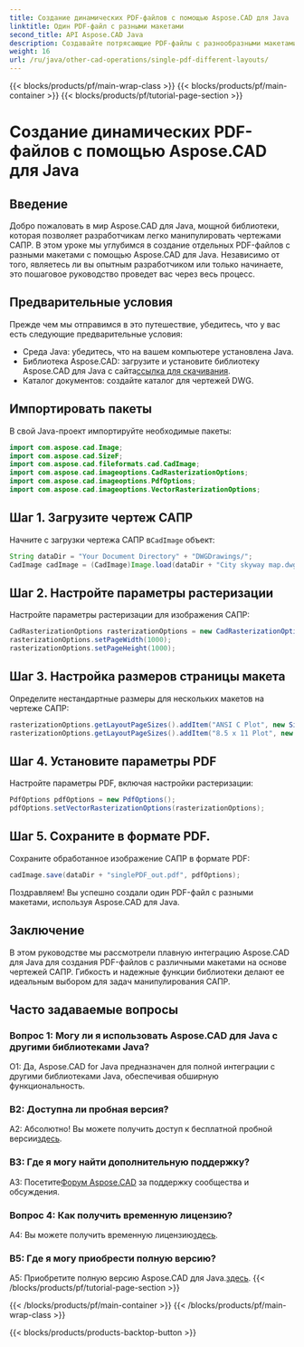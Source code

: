 ```yaml
---
title: Создание динамических PDF-файлов с помощью Aspose.CAD для Java
linktitle: Один PDF-файл с разными макетами
second_title: API Aspose.CAD Java
description: Создавайте потрясающие PDF-файлы с разнообразными макетами на основе чертежей САПР с помощью Aspose.CAD для Java. Простая интеграция и мощные функции для разработчиков Java.
weight: 16
url: /ru/java/other-cad-operations/single-pdf-different-layouts/
---
```


{{< blocks/products/pf/main-wrap-class >}}
{{< blocks/products/pf/main-container >}}
{{< blocks/products/pf/tutorial-page-section >}}

# Создание динамических PDF-файлов с помощью Aspose.CAD для Java

## Введение

Добро пожаловать в мир Aspose.CAD для Java, мощной библиотеки, которая позволяет разработчикам легко манипулировать чертежами САПР. В этом уроке мы углубимся в создание отдельных PDF-файлов с разными макетами с помощью Aspose.CAD для Java. Независимо от того, являетесь ли вы опытным разработчиком или только начинаете, это пошаговое руководство проведет вас через весь процесс.

## Предварительные условия

Прежде чем мы отправимся в это путешествие, убедитесь, что у вас есть следующие предварительные условия:
- Среда Java: убедитесь, что на вашем компьютере установлена Java.
-  Библиотека Aspose.CAD: загрузите и установите библиотеку Aspose.CAD для Java с сайта[ссылка для скачивания](https://releases.aspose.com/cad/java/).
- Каталог документов: создайте каталог для чертежей DWG.

## Импортировать пакеты

В свой Java-проект импортируйте необходимые пакеты:

```java
import com.aspose.cad.Image;
import com.aspose.cad.SizeF;
import com.aspose.cad.fileformats.cad.CadImage;
import com.aspose.cad.imageoptions.CadRasterizationOptions;
import com.aspose.cad.imageoptions.PdfOptions;
import com.aspose.cad.imageoptions.VectorRasterizationOptions;
```

## Шаг 1. Загрузите чертеж САПР

 Начните с загрузки чертежа САПР в`CadImage` объект:

```java
String dataDir = "Your Document Directory" + "DWGDrawings/";
CadImage cadImage = (CadImage)Image.load(dataDir + "City skyway map.dwg");
```

## Шаг 2. Настройте параметры растеризации

Настройте параметры растеризации для изображения САПР:

```java
CadRasterizationOptions rasterizationOptions = new CadRasterizationOptions();
rasterizationOptions.setPageWidth(1000);
rasterizationOptions.setPageHeight(1000);
```

## Шаг 3. Настройка размеров страницы макета

Определите нестандартные размеры для нескольких макетов на чертеже САПР:

```java
rasterizationOptions.getLayoutPageSizes().addItem("ANSI C Plot", new SizeF(500, 1000));
rasterizationOptions.getLayoutPageSizes().addItem("8.5 x 11 Plot", new SizeF(1000, 100));
```

## Шаг 4. Установите параметры PDF

Настройте параметры PDF, включая настройки растеризации:

```java
PdfOptions pdfOptions = new PdfOptions();
pdfOptions.setVectorRasterizationOptions(rasterizationOptions);
```

## Шаг 5. Сохраните в формате PDF.

Сохраните обработанное изображение САПР в формате PDF:

```java
cadImage.save(dataDir + "singlePDF_out.pdf", pdfOptions);
```

Поздравляем! Вы успешно создали один PDF-файл с разными макетами, используя Aspose.CAD для Java.

## Заключение

В этом руководстве мы рассмотрели плавную интеграцию Aspose.CAD для Java для создания PDF-файлов с различными макетами на основе чертежей САПР. Гибкость и надежные функции библиотеки делают ее идеальным выбором для задач манипулирования САПР.

## Часто задаваемые вопросы

### Вопрос 1: Могу ли я использовать Aspose.CAD для Java с другими библиотеками Java?

О1: Да, Aspose.CAD for Java предназначен для полной интеграции с другими библиотеками Java, обеспечивая обширную функциональность.

### В2: Доступна ли пробная версия?

 А2: Абсолютно! Вы можете получить доступ к бесплатной пробной версии[здесь](https://releases.aspose.com/).

### В3: Где я могу найти дополнительную поддержку?

 A3: Посетите[Форум Aspose.CAD](https://forum.aspose.com/c/cad/19) за поддержку сообщества и обсуждения.

### Вопрос 4: Как получить временную лицензию?

 A4: Вы можете получить временную лицензию[здесь](https://purchase.aspose.com/temporary-license/).

### В5: Где я могу приобрести полную версию?

A5: Приобретите полную версию Aspose.CAD для Java.[здесь](https://purchase.aspose.com/buy).
{{< /blocks/products/pf/tutorial-page-section >}}

{{< /blocks/products/pf/main-container >}}
{{< /blocks/products/pf/main-wrap-class >}}

{{< blocks/products/products-backtop-button >}}
